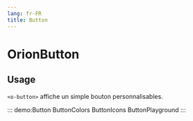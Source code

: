 ```yaml
---
lang: fr-FR
title: Button
---
```


# OrionButton

## Usage

`<o-button>` affiche un simple bouton personnalisables.

::: demo:Button
ButtonColors
ButtonIcons
ButtonPlayground
:::

<attribute-table/>
